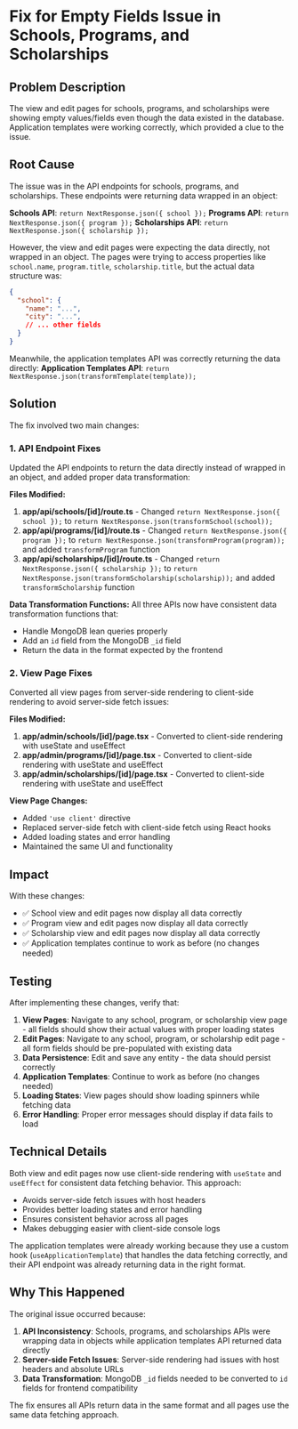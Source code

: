 # Fix for Empty Fields Issue in Schools, Programs, and Scholarships

## Problem Description
The view and edit pages for schools, programs, and scholarships were showing empty values/fields even though the data existed in the database. Application templates were working correctly, which provided a clue to the issue.

## Root Cause
The issue was in the API endpoints for schools, programs, and scholarships. These endpoints were returning data wrapped in an object:

**Schools API**: `return NextResponse.json({ school });`
**Programs API**: `return NextResponse.json({ program });`
**Scholarships API**: `return NextResponse.json({ scholarship });`

However, the view and edit pages were expecting the data directly, not wrapped in an object. The pages were trying to access properties like `school.name`, `program.title`, `scholarship.title`, but the actual data structure was:

```json
{
  "school": {
    "name": "...",
    "city": "...",
    // ... other fields
  }
}
```

Meanwhile, the application templates API was correctly returning the data directly:
**Application Templates API**: `return NextResponse.json(transformTemplate(template));`

## Solution
The fix involved two main changes:

### 1. API Endpoint Fixes
Updated the API endpoints to return the data directly instead of wrapped in an object, and added proper data transformation:

**Files Modified:**
1. **app/api/schools/[id]/route.ts** - Changed `return NextResponse.json({ school });` to `return NextResponse.json(transformSchool(school));`
2. **app/api/programs/[id]/route.ts** - Changed `return NextResponse.json({ program });` to `return NextResponse.json(transformProgram(program));` and added `transformProgram` function
3. **app/api/scholarships/[id]/route.ts** - Changed `return NextResponse.json({ scholarship });` to `return NextResponse.json(transformScholarship(scholarship));` and added `transformScholarship` function

**Data Transformation Functions:**
All three APIs now have consistent data transformation functions that:
- Handle MongoDB lean queries properly
- Add an `id` field from the MongoDB `_id` field
- Return the data in the format expected by the frontend

### 2. View Page Fixes
Converted all view pages from server-side rendering to client-side rendering to avoid server-side fetch issues:

**Files Modified:**
1. **app/admin/schools/[id]/page.tsx** - Converted to client-side rendering with useState and useEffect
2. **app/admin/programs/[id]/page.tsx** - Converted to client-side rendering with useState and useEffect  
3. **app/admin/scholarships/[id]/page.tsx** - Converted to client-side rendering with useState and useEffect

**View Page Changes:**
- Added `'use client'` directive
- Replaced server-side fetch with client-side fetch using React hooks
- Added loading states and error handling
- Maintained the same UI and functionality

## Impact
With these changes:
- ✅ School view and edit pages now display all data correctly
- ✅ Program view and edit pages now display all data correctly  
- ✅ Scholarship view and edit pages now display all data correctly
- ✅ Application templates continue to work as before (no changes needed)

## Testing
After implementing these changes, verify that:
1. **View Pages**: Navigate to any school, program, or scholarship view page - all fields should show their actual values with proper loading states
2. **Edit Pages**: Navigate to any school, program, or scholarship edit page - all form fields should be pre-populated with existing data
3. **Data Persistence**: Edit and save any entity - the data should persist correctly
4. **Application Templates**: Continue to work as before (no changes needed)
5. **Loading States**: View pages should show loading spinners while fetching data
6. **Error Handling**: Proper error messages should display if data fails to load

## Technical Details
Both view and edit pages now use client-side rendering with `useState` and `useEffect` for consistent data fetching behavior. This approach:
- Avoids server-side fetch issues with host headers
- Provides better loading states and error handling
- Ensures consistent behavior across all pages
- Makes debugging easier with client-side console logs

The application templates were already working because they use a custom hook (`useApplicationTemplate`) that handles the data fetching correctly, and their API endpoint was already returning data in the right format.

## Why This Happened
The original issue occurred because:
1. **API Inconsistency**: Schools, programs, and scholarships APIs were wrapping data in objects while application templates API returned data directly
2. **Server-side Fetch Issues**: Server-side rendering had issues with host headers and absolute URLs
3. **Data Transformation**: MongoDB `_id` fields needed to be converted to `id` fields for frontend compatibility

The fix ensures all APIs return data in the same format and all pages use the same data fetching approach.